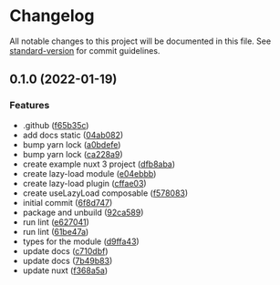 # Changelog

All notable changes to this project will be documented in this file. See [standard-version](https://github.com/conventional-changelog/standard-version) for commit guidelines.

## 0.1.0 (2022-01-19)


### Features

* .github ([f65b35c](https://github.com/nuxt-modules/lazy-load/commit/f65b35c74c427d00729b2f6e1ed159781e0ed1b9))
* add docs static ([04ab082](https://github.com/nuxt-modules/lazy-load/commit/04ab082a44182e9b91a4157cb90100c2b01fb1fc))
* bump yarn lock ([a0bdefe](https://github.com/nuxt-modules/lazy-load/commit/a0bdefefb7a2cfa98b6b225b1614b03bfa2bb5e7))
* bump yarn lock ([ca228a9](https://github.com/nuxt-modules/lazy-load/commit/ca228a96ce174e81e35aea2e04e849d9edb0479d))
* create example nuxt 3 project ([dfb8aba](https://github.com/nuxt-modules/lazy-load/commit/dfb8abaa8e08dc97a0acbca9796054bbdb048c2f))
* create lazy-load module ([e04ebbb](https://github.com/nuxt-modules/lazy-load/commit/e04ebbba7feaf44937f2568da454114305fa6fec))
* create lazy-load plugin ([cffae03](https://github.com/nuxt-modules/lazy-load/commit/cffae0323e42841cf71028313ba9b4c6cf85f2d8))
* create useLazyLoad composable ([f578083](https://github.com/nuxt-modules/lazy-load/commit/f57808342b37225ee5e1b660908321700b4a3ccd))
* initial commit ([6f8d747](https://github.com/nuxt-modules/lazy-load/commit/6f8d7474217b2e2be42f2e5c26b9dba4bad346e3))
* package and unbuild ([92ca589](https://github.com/nuxt-modules/lazy-load/commit/92ca5896f63793a41a0d7cc4d3bb594a14849d40))
* run lint ([e627041](https://github.com/nuxt-modules/lazy-load/commit/e6270418f392cdfa497f840ff236da1f67f7e103))
* run lint ([61be47a](https://github.com/nuxt-modules/lazy-load/commit/61be47abb4171ab9eb2c4b12ac12bf746d4bbef3))
* types for the module ([d9ffa43](https://github.com/nuxt-modules/lazy-load/commit/d9ffa43c0be5e74d136664434104bc9226e300bd))
* update docs ([c710dbf](https://github.com/nuxt-modules/lazy-load/commit/c710dbf6f4df43b7909434d7e55df2cdf62a5519))
* update docs ([7b49b83](https://github.com/nuxt-modules/lazy-load/commit/7b49b83ad2f4d03a6dacc7d3505f8c41ac7ee346))
* update nuxt ([f368a5a](https://github.com/nuxt-modules/lazy-load/commit/f368a5a4338dd2d6cc142f383e69b3bf6f6b014c))

